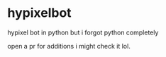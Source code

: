 # hypixelbot
hypixel bot in python but i forgot python completely


open a pr for additions i might check it lol.
